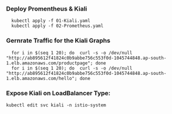 ### Deploy Promentheus & Kiali
```
  kubectl apply -f 01-Kiali.yaml
  kubectl apply -f 02-Prometheus.yaml
```

### Gernrate Traffic for the Kiali Graphs  
```
  for i in $(seq 1 20); do  curl -s -o /dev/null "http://ab895612f41824c0b9abbe756c553f0d-1045744848.ap-south-1.elb.amazonaws.com/productpage"; done
  for i in $(seq 1 20); do  curl -s -o /dev/null "http://ab895612f41824c0b9abbe756c553f0d-1045744848.ap-south-1.elb.amazonaws.com/hello"; done
```
  
### Expose Kiali on LoadBalancer Type: 
```
kubectl edit svc kiali -n istio-system
```
